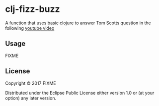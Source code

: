# clj-fizz-buzz

A function that uses basic clojure to answer Tom Scotts question in the following [youtube video](https://www.youtube.com/watch?v=QPZ0pIK_wsc)

## Usage

FIXME

## License

Copyright © 2017 FIXME

Distributed under the Eclipse Public License either version 1.0 or (at
your option) any later version.
